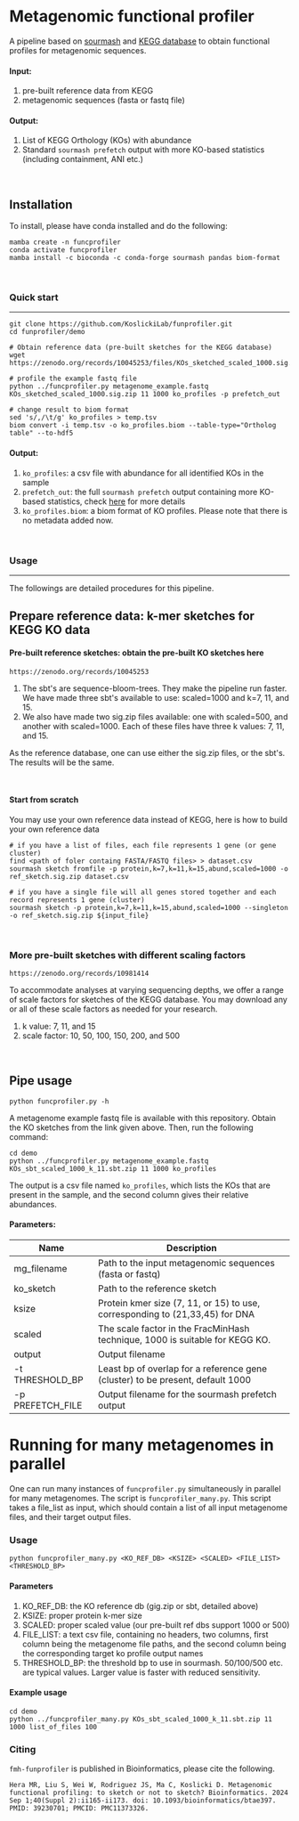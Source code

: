 # Metagenomic functional profiler

A pipeline based on [sourmash](https://sourmash.readthedocs.io/en/latest/) and [KEGG database](https://www.genome.jp/kegg/) to obtain functional profiles for metagenomic sequences.

#### Input:

1. pre-built reference data from KEGG
2. metagenomic sequences (fasta or fastq file)

#### Output:

1. List of KEGG Orthology (KOs) with abundance
2. Standard `sourmash prefetch` output with more KO-based statistics (including containment, ANI etc.)

</br>

## Installation

To install, please have conda installed and do the following:

```
mamba create -n funcprofiler
conda activate funcprofiler
mamba install -c bioconda -c conda-forge sourmash pandas biom-format
```

</br>

### Quick start

---

```
git clone https://github.com/KoslickiLab/funprofiler.git
cd funprofiler/demo 

# Obtain reference data (pre-built sketches for the KEGG database)
wget https://zenodo.org/records/10045253/files/KOs_sketched_scaled_1000.sig.zip

# profile the example fastq file
python ../funcprofiler.py metagenome_example.fastq KOs_sketched_scaled_1000.sig.zip 11 1000 ko_profiles -p prefetch_out

# change result to biom format
sed 's/,/\t/g' ko_profiles > temp.tsv
biom convert -i temp.tsv -o ko_profiles.biom --table-type="Ortholog table" --to-hdf5
```

#### Output:

1. `ko_profiles`: a csv file with abundance for all identified KOs in the sample
2. `prefetch_out`: the full `sourmash prefetch` output containing more KO-based statistics, check [here](https://sourmash.readthedocs.io/en/latest/command-line.html#sourmash-prefetch-select-subsets-of-very-large-databases-for-more-processing) for more details
3. `ko_profiles.biom`: a biom format of KO profiles. Please note that there is no metadata added now.



</br>

### Usage

---

The followings are detailed procedures for this pipeline.

## Prepare reference data: k-mer sketches for KEGG KO data

#### Pre-built reference sketches: obtain the pre-built KO sketches here

```
https://zenodo.org/records/10045253
```

1. The sbt's are sequence-bloom-trees. They make the pipeline run faster. We have
   made three sbt's available to use: scaled=1000 and k=7, 11, and 15.
2. We also have made two sig.zip files available: one with scaled=500, and another
   with scaled=1000. Each of these files have three k values: 7, 11, and 15.

As the reference database, one can use either the sig.zip files, or the sbt's. The results will be the same.

</br>

#### Start from scratch

You may use your own reference data instead of KEGG, here is how to build your own reference data

```
# if you have a list of files, each file represents 1 gene (or gene cluster)
find <path of foler containg FASTA/FASTQ files> > dataset.csv
sourmash sketch fromfile -p protein,k=7,k=11,k=15,abund,scaled=1000 -o ref_sketch.sig.zip dataset.csv

# if you have a single file will all genes stored together and each record represents 1 gene (cluster)
sourmash sketch -p protein,k=7,k=11,k=15,abund,scaled=1000 --singleton -o ref_sketch.sig.zip ${input_file}
```

</br>

### More pre-built sketches with different scaling factors

```
https://zenodo.org/records/10981414
```

To accommodate analyses at varying sequencing depths, we offer a range of scale factors for sketches of the KEGG database. You may download any or all of these scale factors as needed for your research.

1. k value: 7, 11, and 15
2. scale factor: 10, 50, 100, 150, 200, and 500

</br>

## Pipe usage

```
python funcprofiler.py -h
```

A metagenome example fastq file is available with this repository. Obtain the KO sketches from the link given above. Then, run the following command:

```
cd demo
python ../funcprofiler.py metagenome_example.fastq KOs_sbt_scaled_1000_k_11.sbt.zip 11 1000 ko_profiles
```

The output is a csv file named `ko_profiles`, which lists the KOs that are present in the sample, and the second column gives their relative abundances.

#### Parameters:

| Name            | Description                                                  |
| --------------- | ------------------------------------------------------------ |
| mg_filename     | Path to the input metagenomic sequences (fasta or fastq)     |
| ko_sketch       | Path to the reference sketch                                 |
| ksize           | Protein kmer size (7, 11, or 15) to use, corresponding to (21,33,45) for DNA |
| scaled          | The scale factor in the FracMinHash technique, 1000 is suitable for KEGG KO. |
| output          | Output filename                                              |
| -t THRESHOLD_BP | Least bp of overlap for a reference gene (cluster) to be present, default 1000 |
| -p PREFETCH_FILE  | Output filename for the sourmash prefetch output               |


# Running for many metagenomes in parallel

One can run many instances of `funcprofiler.py` simultaneously in parallel for many metagenomes. The script is `funcprofiler_many.py`. This script takes a file_list as input, which should contain a list of all input metagenome files, and their target output files.

### Usage

```
python funcprofiler_many.py <KO_REF_DB> <KSIZE> <SCALED> <FILE_LIST> <THRESHOLD_BP>
```

#### Parameters
1. KO_REF_DB: the KO reference db (gig.zip or sbt, detailed above)
1. KSIZE: proper protein k-mer size
1. SCALED: proper scaled value (our pre-built ref dbs support 1000 or 500)
1. FILE_LIST: a text csv file, containing no headers, two columns, first column being the metagenome file paths, and the second column being the corresponding target ko profile output names
1. THRESHOLD_BP: the threshold bp to use in sourmash. 50/100/500 etc. are typical values. Larger value is faster with reduced sensitivity.

#### Example usage
```
cd demo
python ../funcprofiler_many.py KOs_sbt_scaled_1000_k_11.sbt.zip 11 1000 list_of_files 100
```

### Citing
`fmh-funprofiler` is published in Bioinformatics, please cite the following.
```
Hera MR, Liu S, Wei W, Rodriguez JS, Ma C, Koslicki D. Metagenomic functional profiling: to sketch or not to sketch? Bioinformatics. 2024 Sep 1;40(Suppl 2):ii165-ii173. doi: 10.1093/bioinformatics/btae397. PMID: 39230701; PMCID: PMC11373326.
```
